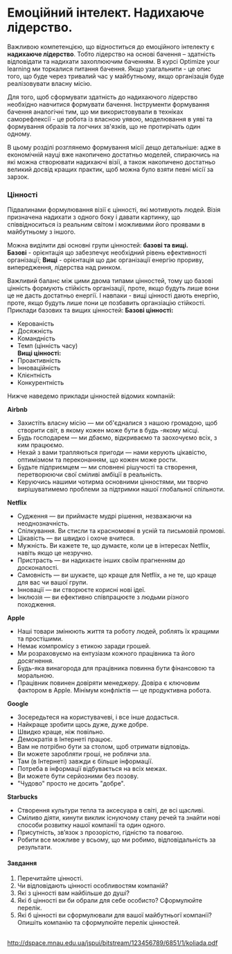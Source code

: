 # Емоційний інтелект. Надихаюче лідерство.
Важливою компетенцією, що відноститься до емоційного інтелекту є **надихаюче лідерство**. Тобто лідерство на основі бачення – здатність відповідати та надихати захоплюючим баченням.  В курсі Optimize your learning ми торкалися питання бачення. Якщо узагальнити - це опис того, що буде через тривалий час у майбутньому, якщо організація буде реалізовувати власну місію.  
  
Для того, щоб сформувати здатність до надихаючого лідерство необхідно навчитися формувати бачення.  Інструменти формування бачення аналогічні тим, що ми використовували в техніках саморефлексії - це робота із власною уявою, моделювання в уяві та формування образів та логчних зв'язків, що не протирічать один одному.  
  
В цьому розділі розглянемо формування місії дещо детальніше: адже в економічній науці вже накопичено достатньо моделей, спираючись на які можна створювати надихаючі візії, а також накопичено достатньо великий досвід кращих практик, щоб можна було взяти певні місії за зарзок.  

### Цінності
Підвалинами формулювання візії є цінності, які мотивують людей.  Візія призначена надихати з одного боку і давати картинку, що співвідноситься із реальним світом і можливими його проявами в майбутньому з іншого.  
  
Можна виділити дві основні групи цінностей: **базові та вищі.**  
**Базові** - орієнтація що забезпечує необхідний рівень ефективності організації; 
**Вищі** - орієнтація що дає організації енергію прориву, випередження, лідерства над ринком.

Важливий баланс між цими двома типами цінностей, тому що базові цінність формують стійкість організації, проте, якщо будуть лише вони це не дасть достатньо енергії. І навпаки - вищі цінності дають енергію, проте, якщо будуть лише пони це позбавить органзіацію стійкості.
Приклади базових та вищих цінностей:
**Базові цінності:**  
* Керованість  
* Досяжність  
* Командність  
* Темп (цінність часу)  
**Вищі цінності:**  
* Проактивність  
* Інноваційність  
* Клієнтність  
* Конкурентність  
  
Нижче наведемо приклади цінностей відомих компаній:  
  
**Airbnb**
* Захистіть власну місію — ми об'єдналися з нашою громадою, щоб створити світ, в якому кожен може бути в будь -якому місці.
* Будь господарем — ми дбаємо, відкриваємо та заохочуємо всіх, з ким працюємо.
* Нехай з вами трапляються пригоди — нами керують цікавістю, оптимізмом та переконанням, що кожен може рости.
* Будьте підприємцем — ми сповнені рішучості та створення, перетворюючи свої сміливі амбіції в реальність.
* Керуючись нашими чотирма основними цінностями, ми творчо вирішуватимемо проблеми за підтримки нашої глобальної спільноти.  
  
**Netflix**
* Судження — ви приймаєте мудрі рішення, незважаючи на неоднозначність.
* Спілкування. Ви стисли та красномовні в усній та письмовій промові.
* Цікавість — ви швидко і охоче вчитеся.
* Мужність. Ви кажете те, що думаєте, коли це в інтересах Netflix, навіть якщо це незручно.
* Пристрасть — ви надихаєте інших своїм прагненням до досконалості.
* Самовність — ви шукаєте, що краще для Netflix, а не те, що краще для вас чи вашої групи.
* Інновації — ви створюєте корисні нові ідеї.
* Інклюзія — ви ефективно співпрацюєте з людьми різного походження.  
  
**Apple**
* Наші товари змінюють життя та роботу людей, роблять їх кращими та простішими.
* Немає компромісу з етикою заради грошей.
* Ми розраховуємо на ентузіазм кожного працівника та його досягнення.
* Будь-яка винагорода для працівника повинна бути фінансовою та моральною.
* Працівник повинен довіряти менеджеру. Довіра є ключовим фактором в Apple. Мінімум конфліктів — це продуктивна робота.
  
**Google**
* Зосередьтеся на користувачеві, і все інше додасться.
* Найкраще зробити щось дуже, дуже добре.
* Швидко краще, ніж повільно.
* Демократія в Інтернеті працює.
* Вам не потрібно бути за столом, щоб отримати відповідь.
* Ви можете заробляти гроші, не роблячи зла.
* Там (в Інтернеті) завжди є більше інформації.
* Потреба в інформації відбувається на всіх межах.
* Ви можете бути серйозними без позову.
* "Чудово" просто не досить "добре".
  
**Starbucks**
* Створення культури тепла та аксесуара в світі, де всі щасливі.
* Сміливо діяти, кинути виклик існуючому стану речей та знайти нові способи розвитку нашої компанії та один одного.
* Присутність, зв’язок з прозорістю, гідністю та повагою.
* Робити все можливе у всьому, що ми робимо, відповідальність за результати.

#### Завдання
1. Перечитайте цінності. 
2. Чи відповідають цінності особливостям компаній?
3. Які з цінності вам найбільше до душі?
4. Які б цінності ви би обрали для себе особисто? Сформулюйте перелік.
5. Які б цінності ви сформулювали для вашої майбутньогї компанії? Опишіть компанію та сформулюйте перелік цінностей.

##


http://dspace.mnau.edu.ua/jspui/bitstream/123456789/6851/1/koliada.pdf